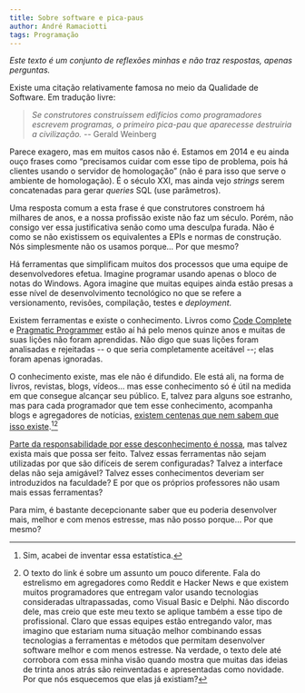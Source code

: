 ```yaml
---
title: Sobre software e pica-paus
author: André Ramaciotti
tags: Programação
---
```


*Este texto é um conjunto de reflexões minhas e não traz respostas, apenas
 perguntas.*

Existe uma citação relativamente famosa no meio da Qualidade de Software.  Em
tradução livre:

> *Se construtores construíssem edifícios como programadores escrevem programas,
> o primeiro pica-pau que aparecesse destruiria a civilização.* -- Gerald
> Weinberg

Parece exagero, mas em muitos casos não é.  Estamos em 2014 e eu ainda ouço
frases como “precisamos cuidar com esse tipo de problema, pois há clientes
usando o servidor de homologação” (não é para isso que serve o ambiente de
homologação).  É o século XXI, mas ainda vejo *strings* serem concatenadas para
gerar *queries* SQL (use parâmetros).

Uma resposta comum a esta frase é que construtores constroem há milhares de
anos, e a nossa profissão existe não faz um século.  Porém, não consigo ver essa
justificativa senão como uma desculpa furada.  Não é como se não existissem os
equivalentes a EPIs e normas de construção.  Nós simplesmente não os usamos
porque... Por que mesmo?

Há ferramentas que simplificam muitos dos processos que uma equipe de
desenvolvedores efetua.  Imagine programar usando apenas o bloco de notas do
Windows.  Agora imagine que muitas equipes ainda estão presas a esse nível de
desenvolvimento tecnológico no que se refere a versionamento, revisões,
compilação, testes e *deployment.*

Existem ferramentas e existe o conhecimento.  Livros como [Code Complete][CC] e
[Pragmatic Programmer][PP] estão aí há pelo menos quinze anos e muitas de suas
lições não foram aprendidas.  Não digo que suas lições foram analisadas e
rejeitadas -- o que seria completamente aceitável --; elas foram apenas
ignoradas.

[CC]: http://en.wikipedia.org/wiki/Code_Complete
[PP]: https://en.wikipedia.org/wiki/The_Pragmatic_Programmer

O conhecimento existe, mas ele não é difundido.  Ele está ali, na forma de
livros, revistas, blogs, vídeos... mas esse conhecimento só é útil na medida em
que consegue alcançar seu público.  E, talvez para alguns soe estranho, mas para
cada programador que tem esse conhecimento, acompanha blogs e agregadores de
notícias, [existem centenas que nem sabem que isso existe][PI].[^fn1][^fn2]

[PI]: http://www.itexto.net/devkico/?p=1799

[^fn1]: Sim, acabei de inventar essa estatística.

[^fn2]: O texto do link é sobre um assunto um pouco diferente.  Fala do
estrelismo em agregadores como Reddit e Hacker News e que existem muitos
programadores que entregam valor usando tecnologias consideradas ultrapassadas,
como Visual Basic e Delphi.  Não discordo dele, mas creio que este meu texto se
aplique também a esse tipo de profissional.  Claro que essas equipes estão
entregando valor, mas imagino que estariam numa situação melhor combinando essas
tecnologias a ferramentas e métodos que permitam desenvolver software melhor e
com menos estresse.  Na verdade, o texto dele até corrobora com essa minha visão
quando mostra que muitas das ideias de trinta anos atrás são reinventadas e
apresentadas como novidade.  Por que nós esquecemos que elas já existiam?

[Parte da responsabilidade por esse desconhecimento é nossa][PNE], mas talvez
exista mais que possa ser feito.  Talvez essas ferramentas não sejam utilizadas
por que são difíceis de serem configuradas?  Talvez a interface delas não seja
amigável?  Talvez esses conhecimentos deveriam ser introduzidos na faculdade?  E
por que os próprios professores não usam mais essas ferramentas?

Para mim, é bastante decepcionante saber que eu poderia desenvolver mais, melhor
e com menos estresse, mas não posso porque... Por que mesmo?

[PNE]: http://www.pedrovereza.com/programadores-nao-sabem-ensinar/
